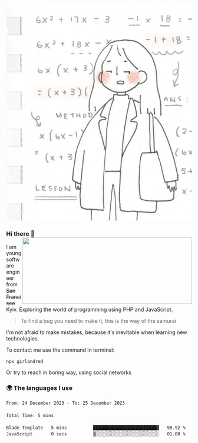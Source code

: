 ![Screenshot](assets/1.jpg)

### Hi there 👋 <img align='right' src="https://github-readme-stats.vercel.app/api?username=girlandred&count_private=true&show_icons=true&include_all_commits=true&hide_rank=true&hide_title=true&theme=buefy&card_width=300" width=460 height=180>

I am young software engineer from ~~San Francisco~~ Kyiv. Exploring the world of programming using PHP and JavaScript.


> To find a bug you need to make it, this is the way of the samurai

I'm not afraid to make mistakes, because it's inevitable when learning new technologies.

To contact me use the command in terminal:

```
npx girlandred
```

Or try to reach in boring way, using social networks


### 🌍 The languages I use

<!--START_SECTION:waka-->

```txt
From: 24 December 2023 - To: 25 December 2023

Total Time: 5 mins

Blade Template   5 mins          ████████████████████████▓   98.92 %
JavaScript       0 secs          ▒░░░░░░░░░░░░░░░░░░░░░░░░   01.08 %
```

<!--END_SECTION:waka-->
